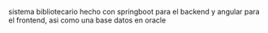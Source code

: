 sistema bibliotecario hecho con springboot para el backend y angular para el frontend, asi como una base datos en oracle
